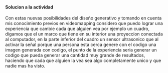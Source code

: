#### Solucion a la actividad
Con estas nuevas posibilidades del diseño generativo y tomando en cuenta mis conocimiento previos en videomapping considero que puedo lograr una experiencia que cambie cada que alguien vea por ejemplo un cuadro, digamos que el un marco que tiene en su interior una proyeccion conectada al computador, en la parte inferior del cuadro un sensor ultrasonico que al activar la señal porque una persona esta cerca genere con el codigo una imagen generada con codigo, el punto de la experiencia seria generar un codigo que pueda generar una cantidad muy grande de resultados, haciendo que cada que alguien la vea sea algo completamente unico y que nadie mas ha visto.
